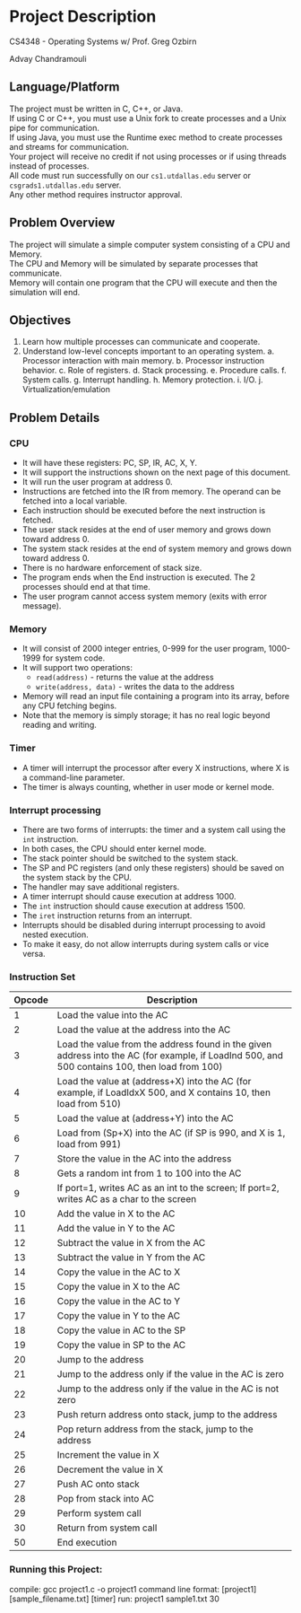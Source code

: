 # Project Description
CS4348 - Operating Systems w/ Prof. Greg Ozbirn  

Advay Chandramouli

## Language/Platform

The project must be written in C, C++, or Java.  
If using C or C++, you must use a Unix fork to create processes and a Unix pipe for communication.  
If using Java, you must use the Runtime exec method to create processes and streams for communication.  
Your project will receive no credit if not using processes or if using threads instead of processes.  
All code must run successfully on our `cs1.utdallas.edu` server or `csgrads1.utdallas.edu` server.  
Any other method requires instructor approval.

## Problem Overview

The project will simulate a simple computer system consisting of a CPU and Memory.  
The CPU and Memory will be simulated by separate processes that communicate.  
Memory will contain one program that the CPU will execute and then the simulation will end.

## Objectives

1. Learn how multiple processes can communicate and cooperate.
2. Understand low-level concepts important to an operating system.
    a. Processor interaction with main memory.
    b. Processor instruction behavior.
    c. Role of registers.
    d. Stack processing.
    e. Procedure calls.
    f. System calls.
    g. Interrupt handling.
    h. Memory protection.
    i. I/O.
    j. Virtualization/emulation

## Problem Details

### CPU
- It will have these registers: PC, SP, IR, AC, X, Y.
- It will support the instructions shown on the next page of this document.
- It will run the user program at address 0.
- Instructions are fetched into the IR from memory. The operand can be fetched into a local variable.
- Each instruction should be executed before the next instruction is fetched.
- The user stack resides at the end of user memory and grows down toward address 0.
- The system stack resides at the end of system memory and grows down toward address 0.
- There is no hardware enforcement of stack size.
- The program ends when the End instruction is executed. The 2 processes should end at that time.
- The user program cannot access system memory (exits with error message).

### Memory
- It will consist of 2000 integer entries, 0-999 for the user program, 1000-1999 for system code.
- It will support two operations:
    - `read(address)` - returns the value at the address
    - `write(address, data)` - writes the data to the address
- Memory will read an input file containing a program into its array, before any CPU fetching begins.
- Note that the memory is simply storage; it has no real logic beyond reading and writing.

### Timer
- A timer will interrupt the processor after every X instructions, where X is a command-line parameter.
- The timer is always counting, whether in user mode or kernel mode.

### Interrupt processing
- There are two forms of interrupts: the timer and a system call using the `int` instruction.
- In both cases, the CPU should enter kernel mode.
- The stack pointer should be switched to the system stack.
- The SP and PC registers (and only these registers) should be saved on the system stack by the CPU.
- The handler may save additional registers.
- A timer interrupt should cause execution at address 1000.
- The `int` instruction should cause execution at address 1500.
- The `iret` instruction returns from an interrupt.
- Interrupts should be disabled during interrupt processing to avoid nested execution.
- To make it easy, do not allow interrupts during system calls or vice versa.

### Instruction Set
| Opcode | Description                                      |
|--------|--------------------------------------------------|
| 1      | Load the value into the AC                       |
| 2      | Load the value at the address into the AC        |
| 3      | Load the value from the address found in the given address into the AC (for example, if LoadInd 500, and 500 contains 100, then load from 100) |
| 4      | Load the value at (address+X) into the AC (for example, if LoadIdxX 500, and X contains 10, then load from 510) |
| 5      | Load the value at (address+Y) into the AC        |
| 6      | Load from (Sp+X) into the AC (if SP is 990, and X is 1, load from 991) |
| 7      | Store the value in the AC into the address       |
| 8      | Gets a random int from 1 to 100 into the AC     |
| 9      | If port=1, writes AC as an int to the screen; If port=2, writes AC as a char to the screen |
| 10     | Add the value in X to the AC                     |
| 11     | Add the value in Y to the AC                     |
| 12     | Subtract the value in X from the AC              |
| 13     | Subtract the value in Y from the AC              |
| 14     | Copy the value in the AC to X                    |
| 15     | Copy the value in X to the AC                    |
| 16     | Copy the value in the AC to Y                    |
| 17     | Copy the value in Y to the AC                    |
| 18     | Copy the value in AC to the SP                   |
| 19     | Copy the value in SP to the AC                   |
| 20     | Jump to the address                              |
| 21     | Jump to the address only if the value in the AC is zero |
| 22     | Jump to the address only if the value in the AC is not zero |
| 23     | Push return address onto stack, jump to the address |
| 24     | Pop return address from the stack, jump to the address |
| 25     | Increment the value in X                         |
| 26     | Decrement the value in X                         |
| 27     | Push AC onto stack                               |
| 28     | Pop from stack into AC                           |
| 29     | Perform system call                              |
| 30     | Return from system call                          |
| 50     | End execution                                    |

### Running this Project:
compile:    gcc project1.c -o project1
command line format: [project1] [sample_filename.txt] [timer]
run:        project1 sample1.txt 30 
